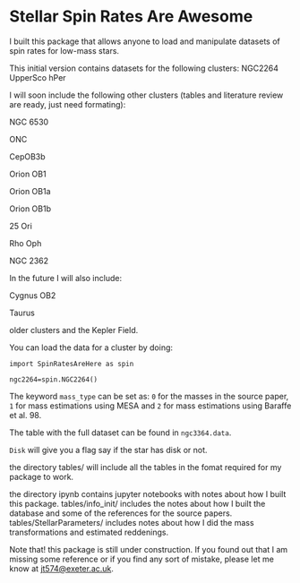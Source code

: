 # Stellar Spin Rates Are Awesome


I built this package that allows anyone to load and manipulate datasets of spin rates for low-mass stars.

This initial version contains datasets for the following clusters:
NGC2264
UpperSco
hPer

I will soon include the following other clusters (tables and literature review are ready, just need formating):

NGC 6530

ONC

CepOB3b

Orion OB1

Orion OB1a

Orion OB1b

25 Ori

Rho Oph

NGC 2362


In the future I will also include:

Cygnus OB2

Taurus

older clusters and the Kepler Field.

You can load the data for a cluster by doing:

 `import SpinRatesAreHere as spin`

`ngc2264=spin.NGC2264()`

The keyword `mass_type` can be set as: `0` for the masses in the source paper, `1` for mass estimations using MESA and `2` for mass estimations using Baraffe et al. 98.

The table with the full dataset can be found in `ngc3364.data`.

`Disk` will give you a flag say if the star has disk or not.

the directory tables/ will include all the tables in the fomat required for my package to work.

the directory ipynb contains jupyter notebooks with notes about how I built this package. tables/info_init/ includes the notes about how I built the database and some of the references for the source papers. tables/StellarParameters/ includes notes about how I did the mass transformations and estimated reddenings.

Note that! this package is still under construction. If you found out that I am missing some reference or if you find any sort of mistake, please let me know at jt574@exeter.ac.uk.
